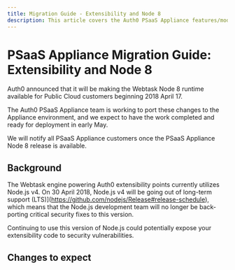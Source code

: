 ```yaml
---
title: Migration Guide - Extensibility and Node 8
description: This article covers the Auth0 PSaaS Appliance features/modules affected, as well as recommendations to ensure a smooth migration process.
---
```

# PSaaS Appliance Migration Guide: Extensibility and Node 8

Auth0 announced that it will be making the Webtask Node 8 runtime available for Public Cloud customers beginning 2018 April 17.

The Auth0 PSaaS Appliance team is working to port these changes to the Appliance environment, and we expect to have the work completed and ready for deployment in early May.

We will notify all PSaaS Appliance customers once the PSaaS Appliance Node 8 release is available.

## Background

The Webtask engine powering Auth0 extensibility points currently utilizes Node.js v4. On 30 April 2018, Node.js v4 will be going out of long-term support (LTS)](https://github.com/nodejs/Release#release-schedule), which means that the Node.js development team will no longer be back-porting critical security fixes to this version.

Continuing to use this version of Node.js could potentially expose your extensibility code to security vulnerabilities.

## Changes to expect